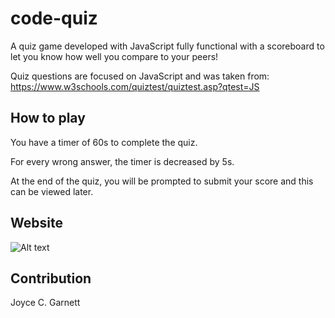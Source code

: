 # code-quiz

A quiz game developed with JavaScript fully functional with a scoreboard to let you know how well you compare to your peers!

Quiz questions are focused on JavaScript and was taken from: https://www.w3schools.com/quiztest/quiztest.asp?qtest=JS

## How to play
You have a timer of 60s to complete the quiz.

For every wrong answer, the timer is decreased by 5s.

At the end of the quiz, you will be prompted to submit your score and this can be viewed later.


## Website


![Alt text](./assets/images/site-preview.JPG "Site Preview")

## Contribution
Joyce C. Garnett